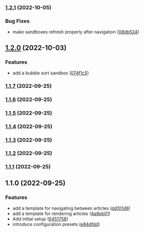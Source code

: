 

### [1.2.1](https://github.com/mstream/encyclopedia-of-software-engineering/compare/1.2.0...1.2.1) (2022-10-05)


### Bug Fixes

* make sandboxes refresh properly after navigation ([08db524](https://github.com/mstream/encyclopedia-of-software-engineering/commit/08db524c84d376070e9175d55e13b344477159f8))

## [1.2.0](https://github.com/mstream/encyclopedia-of-software-engineering/compare/1.1.7...1.2.0) (2022-10-03)


### Features

* add a bubble sort sandbox ([074f1c5](https://github.com/mstream/encyclopedia-of-software-engineering/commit/074f1c57cc5dad584649cdc2ef977b8798e26f07))

### [1.1.7](https://github.com/mstream/encyclopedia-of-software-engineering/compare/1.1.6...1.1.7) (2022-09-25)

### [1.1.6](https://github.com/mstream/encyclopedia-of-software-engineering/compare/1.1.5...1.1.6) (2022-09-25)

### [1.1.5](https://github.com/mstream/encyclopedia-of-software-engineering/compare/1.1.4...1.1.5) (2022-09-25)

### [1.1.4](https://github.com/mstream/encyclopedia-of-software-engineering/compare/1.1.3...1.1.4) (2022-09-25)

### [1.1.3](https://github.com/mstream/encyclopedia-of-software-engineering/compare/1.1.2...1.1.3) (2022-09-25)

### [1.1.2](https://github.com/mstream/encyclopedia-of-software-engineering/compare/1.1.1...1.1.2) (2022-09-25)

### [1.1.1](https://github.com/mstream/encyclopedia-of-software-engineering/compare/1.1.0...1.1.1) (2022-09-25)

## 1.1.0 (2022-09-25)


### Features

* add a template for navigating between articles ([dd101d6](https://github.com/mstream/encyclopedia-of-software-engineering/commit/dd101d6b0fe0ef75fba6638ad737201d824ea28f))
* add a template for rendering articles ([4a8eb01](https://github.com/mstream/encyclopedia-of-software-engineering/commit/4a8eb01c7bba20554be7b0e807a686ead499dd2f))
* Add initial setup ([6451758](https://github.com/mstream/encyclopedia-of-software-engineering/commit/64517586057276875f6c6d651eac790b4ac9534e))
* introduce configuration presets ([e84dfdd](https://github.com/mstream/encyclopedia-of-software-engineering/commit/e84dfddf852a7f671758873137682b14c251db2f))